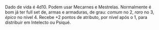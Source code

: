 Dado de vida é 4d10. Podem usar Mecarnes e Mestrelas. Normalmente é bom já ter full set de, armas e armaduras, de grau: *comum* no 2, *raro* no 3, *épico* no nível 4. Recebe +2 pontos de atributo, por nível após o 1, para distribuir em Intelecto ou Psiqué.